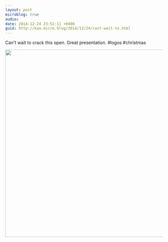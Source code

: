 ```yaml
---
layout: post
microblog: true
audio: 
date: 2014-12-24 23:52:11 +0400
guid: http://kaa.micro.blog/2014/12/24/cant-wait-to.html
---
```

Can't wait to crack this open. Great presentation. #logos #christmas

<img src="https://www.kaa.bz/uploads/2018/3b2f72c57b.jpg" width="600" height="600" />
